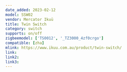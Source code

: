 ```yaml
---
date_added: 2023-02-12
model: SSW02
vendor: Mercator Ikuü
title: Twin Switch
category: switch
supports: on/off
zigbeemodel: ['TS0012', '_TZ3000_4zf0crgo']
compatible: [zha]
mlink: https://www.ikuu.com.au/product/twin-switch/
link: 
link2: 
link3: 
---
```


